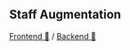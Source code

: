 ## Staff Augmentation

<a href="https://github.com/StaffAugmentation/StaffAugmentation-fe">Frontend 🤩</a> / 
<a href="https://github.com/StaffAugmentation/StaffAugmentation-be">Backend 🤯</a>

